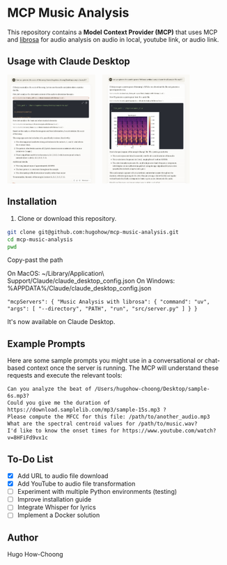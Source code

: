 # MCP Music Analysis

This repository contains a **Model Context Provider (MCP)** that uses MCP and [librosa](https://librosa.org/) for audio analysis on audio in local, youtube link, or audio link.

## Usage with Claude Desktop

<div style="display: flex; gap: 1rem;">
  <img src="public/screen.png" alt="alt text" width="40%">
  <img src="public/screen1.png" alt="alt text" width="40%">
</div>

## Installation

1. Clone or download this repository.

```bash
git clone git@github.com:hugohow/mcp-music-analysis.git
cd mcp-music-analysis
pwd
```

Copy-past the path

On MacOS: ~/Library/Application\ Support/Claude/claude_desktop_config.json On Windows: %APPDATA%/Claude/claude_desktop_config.json

```
"mcpServers": { "Music Analysis with librosa": { "command": "uv", "args": [ "--directory", "PATH", "run", "src/server.py" ] } }
```

It's now available on Claude Desktop.

## Example Prompts

Here are some sample prompts you might use in a conversational or chat-based context once the server is running. The MCP will understand these requests and execute the relevant tools:

```
Can you analyze the beat of /Users/hugohow-choong/Desktop/sample-6s.mp3?
Could you give me the duration of https://download.samplelib.com/mp3/sample-15s.mp3 ?
Please compute the MFCC for this file: /path/to/another_audio.mp3
What are the spectral centroid values for /path/to/music.wav?
I'd like to know the onset times for https://www.youtube.com/watch?v=8HFiFd9vx1c
```

## To-Do List

- [x] Add URL to audio file download
- [x] Add YouTube to audio file transformation
- [ ] Experiment with multiple Python environments (testing)
- [ ] Improve installation guide
- [ ] Integrate Whisper for lyrics
- [ ] Implement a Docker solution

## Author

Hugo How-Choong
